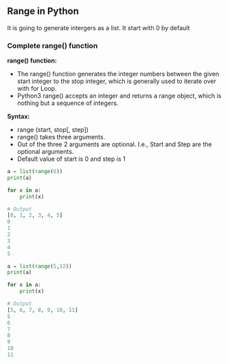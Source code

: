 ## Range in Python
It is going to generate intergers as a list. It start with 0 by default

### Complete range() function
**range() function:**
- The range() function generates the integer numbers between the given start integer to the
stop integer, which is generally used to iterate over with for Loop.
- Python3 range() accepts an integer and returns a range object, which is nothing but a
sequence of integers.

**Syntax:**
- range (start, stop[, step])
- range() takes three arguments.
- Out of the three 2 arguments are optional. I.e., Start and Step are the optional arguments.
- Default value of start is 0 and step is 1

```py
a = list(range(6))
print(a)

for x in a:
	print(x)

# Output
[0, 1, 2, 3, 4, 5]
0
1
2
3
4
5
```

```py
a = list(range(5,12))
print(a)

for x in a:
	print(x)

# Output
[5, 6, 7, 8, 9, 10, 11]
5
6
7
8
9
10
11
```


